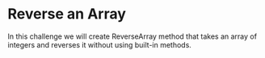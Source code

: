# Reverse an Array
In this challenge we will create ReverseArray method that takes an array of integers and reverses it without using built-in methods.
